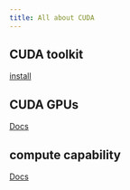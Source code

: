 ```yaml
---
title: All about CUDA
---
```


## CUDA toolkit

[install](https://developer.nvidia.com/cuda-downloads?target_os=Linux&target_arch=x86_64&Distribution=Ubuntu&target_version=20.04&target_type=deb_network)

## CUDA GPUs

[Docs](https://developer.nvidia.com/cuda-gpus)

## compute capability

[Docs](https://docs.nvidia.com/cuda/cuda-c-programming-guide/index.html#compute-capabilities)
